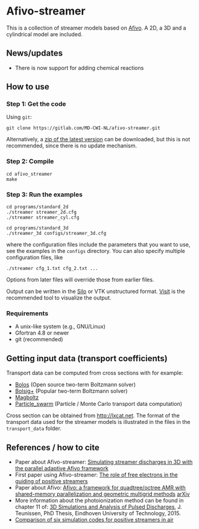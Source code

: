 # Afivo-streamer

This is a collection of streamer models based on
[Afivo](https://github.com/jannisteunissen/afivo). A 2D, a 3D and a cylindrical
model are included.

## News/updates

* There is now support for adding chemical reactions

## How to use

### Step 1: Get the code

Using `git`:

    git clone https://gitlab.com/MD-CWI-NL/afivo-streamer.git

Alternatively, a [zip of the latest
version](https://gitlab.com/MD-CWI-NL/afivo-streamer/repository/archive.zip?ref=master)
can be downloaded, but this is not recommended, since there is no update
mechanism.

### Step 2: Compile

    cd afivo_streamer
    make

### Step 3: Run the examples

    cd programs/standard_2d
    ./streamer streamer_2d.cfg
    ./streamer streamer_cyl.cfg

    cd programs/standard_3d
    ./streamer_3d configs/streamer_3d.cfg

where the configuration files include the parameters that you want to use, see
the examples in the `configs` directory. You can also specify multiple
configuration files, like

    ./streamer cfg_1.txt cfg_2.txt ...

Options from later files will override those from earlier files.

Output can be written in the
[Silo](https://wci.llnl.gov/simulation/computer-codes/silo) or VTK unstructured
format. [Visit](https://wci.llnl.gov/simulation/computer-codes/visit/downloads)
is the recommended tool to visualize the output.

### Requirements

* A unix-like system (e.g., GNU/Linux)
* Gfortran 4.8 or newer
* git (recommended)

## Getting input data (transport coefficients)

Transport data can be computed from cross sections with for example:

* [Bolos](https://github.com/aluque/bolos) (Open source two-term Boltzmann
  solver)
* [Bolsig+](http://www.bolsig.laplace.univ-tlse.fr) (Popular two-term Boltzmann
  solver)
* [Magboltz](http://consult.cern.ch/writeup/magboltz/)
* [Particle_swarm](https://gitlab.com/MD-CWI-NL/particle_swarm) (Particle /
  Monte Carlo transport data computation)

Cross section can be obtained from http://lxcat.net. The format of the transport
data used for the streamer models is illustrated in the files in the `transport_data`
folder.

## References / how to cite

* Paper about Afivo-streamer: [Simulating streamer discharges in 3D with the
  parallel adaptive Afivo framework](https://doi.org/10.1088/1361-6463/aa8faf)
* First paper using Afivo-streamer: [The role of free electrons in the guiding
  of positive streamers](http://dx.doi.org/10.1088/0963-0252/25/4/044001)
* Paper about Afivo: [Afivo: a framework for quadtree/octree AMR with
  shared-memory parallelization and geometric multigrid
  methods](https://doi.org/10.1016/j.cpc.2018.06.018)
  [arXiv](https://arxiv.org/abs/1701.04329)
* More information about the photoionization method can be found in chapter 11
  of: [3D Simulations and Analysis of Pulsed
  Discharges](https://research.tue.nl/en/publications/3d-simulations-and-analysis-of-pulsed-discharges),
  J. Teunissen, PhD Thesis, Eindhoven University of Technology, 2015.
* [Comparison of six simulation codes for positive streamers in air](https://doi.org/10.1088/1361-6595/aad768)
